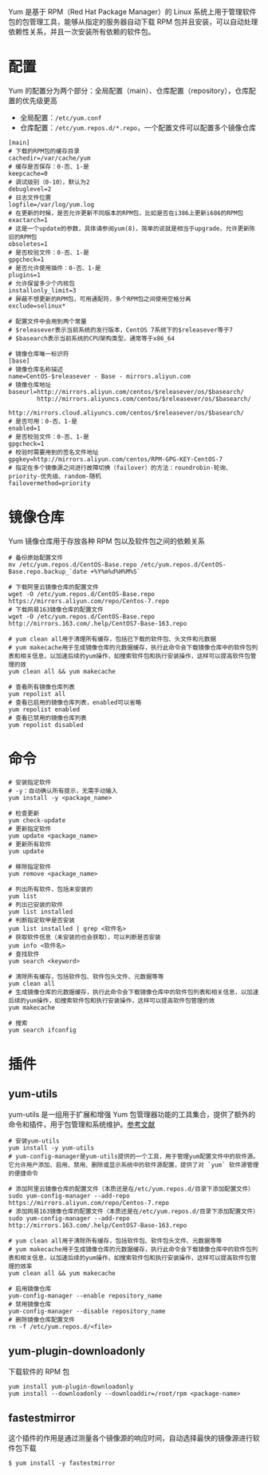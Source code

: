 Yum 是基于 RPM（Red Hat Package Manager）的 Linux 系统上用于管理软件包的包管理工具，能够从指定的服务器自动下载 RPM 包并且安装，可以自动处理依赖性关系，并且一次安装所有依赖的软件包。

# 配置
Yum 的配置分为两个部分：全局配置（main）、仓库配置（repository），仓库配置的优先级更高

+ 全局配置：`/etc/yum.conf`
+ 仓库配置：`/etc/yum.repos.d/*.repo`，一个配置文件可以配置多个镜像仓库

```properties
[main]
# 下载的RPM包的缓存目录
cachedir=/var/cache/yum
# 缓存是否保存：0-否、1-是
keepcache=0
# 调试级别（0-10），默认为2
debuglevel=2
# 日志文件位置
logfile=/var/log/yum.log
# 在更新的时候，是否允许更新不同版本的RPM包，比如是否在i386上更新i686的RPM包
exactarch=1
# 这是一个update的参数，具体请参阅yum(8)，简单的说就是相当于upgrade，允许更新陈旧的RPM包
obsoletes=1
# 是否校验文件：0-否、1-是
gpgcheck=1
# 是否允许使用插件：0-否、1-是
plugins=1
# 允许保留多少个内核包
installonly_limit=3
# 屏蔽不想更新的RPM包，可用通配符，多个RPM包之间使用空格分离
exclude=selinux*
```

```properties
# 配置文件中会用到两个常量
# $releasever表示当前系统的发行版本，CentOS 7系统下的$releasever等于7
# $basearch表示当前系统的CPU架构类型，通常等于x86_64

# 镜像仓库唯一标识符
[base]
# 镜像仓库名称描述
name=CentOS-$releasever - Base - mirrors.aliyun.com
# 镜像仓库地址
baseurl=http://mirrors.aliyun.com/centos/$releasever/os/$basearch/
        http://mirrors.aliyuncs.com/centos/$releasever/os/$basearch/
        http://mirrors.cloud.aliyuncs.com/centos/$releasever/os/$basearch/
# 是否可用：0-否、1-是
enabled=1
# 是否校验文件：0-否、1-是
gpgcheck=1
# 校验时需要用到的签名文件地址
gpgkey=http://mirrors.aliyun.com/centos/RPM-GPG-KEY-CentOS-7
# 指定在多个镜像源之间进行故障切换（failover）的方法：roundrobin-轮询、priority-优先级、random-随机
failovermethod=priority
```

# 镜像仓库
Yum 镜像仓库用于存放各种 RPM 包以及软件包之间的依赖关系

```shell
# 备份原始配置文件
mv /etc/yum.repos.d/CentOS-Base.repo /etc/yum.repos.d/CentOS-Base.repo.backup_`date +%Y%m%d%H%M%S`

# 下载阿里云镜像仓库的配置文件
wget -O /etc/yum.repos.d/CentOS-Base.repo https://mirrors.aliyun.com/repo/Centos-7.repo
# 下载网易163镜像仓库的配置文件
wget -O /etc/yum.repos.d/CentOS-Base.repo http://mirrors.163.com/.help/CentOS7-Base-163.repo

# yum clean all用于清理所有缓存，包括已下载的软件包、头文件和元数据
# yum makecache用于生成镜像仓库的元数据缓存，执行此命令会下载镜像仓库中的软件包列表和相关信息，以加速后续的yum操作，如搜索软件包和执行安装操作，这样可以提高软件包管理的效
yum clean all && yum makecache

# 查看所有镜像仓库列表
yum repolist all
# 查看已启用的镜像仓库列表，enabled可以省略
yum repolist enabled
# 查看已禁用的镜像仓库列表
yum repolist disabled
```

# 命令
```shell
# 安装指定软件
# -y：自动确认所有提示，无需手动输入
yum install -y <package_name>

# 检查更新
yum check-update
# 更新指定软件
yum update <package_name>
# 更新所有软件
yum update

# 移除指定软件
yum remove <package_name>

# 列出所有软件，包括未安装的
yum list
# 列出已安装的软件
yum list installed
# 判断指定软甲是否安装
yum list installed | grep <软件名>
# 获取软件信息（未安装的也会获取），可以判断是否安装
yum info <软件名>
# 查找软件
yum search <keyword>

# 清除所有缓存，包括软件包、软件包头文件、元数据等等
yum clean all
# 生成镜像仓库的元数据缓存，执行此命令会下载镜像仓库中的软件包列表和相关信息，以加速后续的yum操作，如搜索软件包和执行安装操作，这样可以提高软件包管理的效
yum makecache

# 搜索
yum search ifconfig
```

# 插件
## yum-utils
yum-utils 是一组用于扩展和增强 Yum 包管理器功能的工具集合，提供了额外的命令和插件，用于包管理和系统维护。[参考文献](https://www.cnblogs.com/ryanpan/p/16422240.html)

```shell
# 安装yum-utils
yum install -y yum-utils
# yum-config-manager是yum-utils提供的一个工具，用于管理yum配置文件中的软件源。它允许用户添加、启用、禁用、删除或显示系统中的软件源配置，提供了对 `yum` 软件源管理的便捷命令

# 添加阿里云镜像仓库的配置文件（本质还是在/etc/yum.repos.d/目录下添加配置文件）
sudo yum-config-manager --add-repo https://mirrors.aliyun.com/repo/Centos-7.repo
# 添加网易163镜像仓库的配置文件（本质还是在/etc/yum.repos.d/目录下添加配置文件）
sudo yum-config-manager --add-repo http://mirrors.163.com/.help/CentOS7-Base-163.repo

# yum clean all用于清除所有缓存，包括软件包、软件包头文件、元数据等等
# yum makecache用于生成镜像仓库的元数据缓存，执行此命令会下载镜像仓库中的软件包列表和相关信息，以加速后续的yum操作，如搜索软件包和执行安装操作，这样可以提高软件包管理的效率
yum clean all && yum makecache

# 启用镜像仓库
yum-config-manager --enable repository_name
# 禁用镜像仓库
yum-config-manager --disable repository_name
# 删除镜像仓库配置文件
rm -f /etc/yum.repos.d/<file>
```

## yum-plugin-downloadonly
下载软件的 RPM 包

```shell
yum install yum-plugin-downloadonly
yum install --downloadonly --downloaddir=/root/rpm <package-name>
```

## fastestmirror
这个插件的作用是通过测量各个镜像源的响应时间，自动选择最快的镜像源进行软件包下载

```shell
$ yum install -y fastestmirror
```

